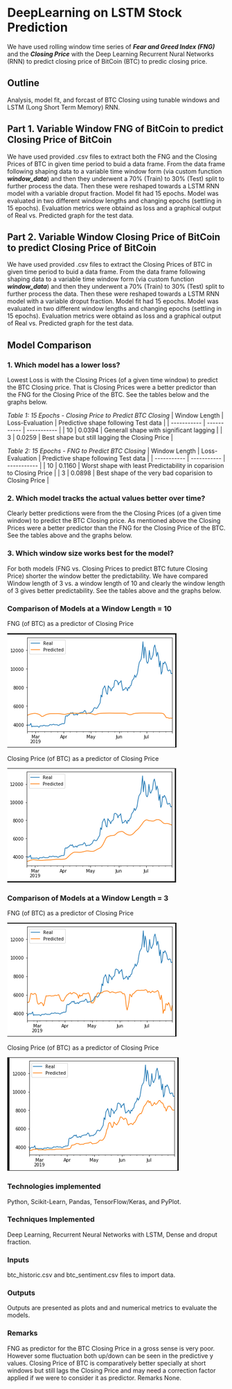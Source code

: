 # DeepLearning on LSTM Stock Prediction

We have used rolling window time series of ***Fear and Greed Index (FNG)*** and the ***Closing Price*** with the Deep Learning Recurrent Nural Networks (RNN) to predict closing price of BitCoin (BTC) to predic closing price.

## Outline
Analysis, model fit, and forcast of BTC Closing using tunable windows and LSTM (Long Short Term Memory) RNN.

## Part 1. Variable Window FNG of BitCoin to predict Closing Price of BitCoin

We have used provided .csv files to extract both the FNG and the Closing Prices of BTC in given time period to buid a data frame. From the data frame following shaping data to a variable time window form (via custom function ***window_data***) and then they underwent a 70% (Train) to 30% (Test) split to further process the data. Then these were reshaped towards a LSTM RNN model with a variable droput fraction. Model fit had 15 epochs. Model was evaluated in two different window lengths and changing epochs (settling in 15 epochs).
Evaluation metrics were obtaind as loss and a graphical output of Real vs. Predicted graph for the test data. 

## Part 2. Variable Window Closing Price of BitCoin to predict Closing Price of BitCoin

We have used provided .csv files to extract the Closing Prices of BTC in given time period to buid a data frame. From the data frame following shaping data to a variable time window form (via custom function ***window_data***) and then they underwent a 70% (Train) to 30% (Test) split to further process the data. Then these were reshaped towards a LSTM RNN model with a variable droput fraction. Model fit had 15 epochs. Model was evaluated in two different window lengths and changing epochs (settling in 15 epochs).
Evaluation metrics were obtaind as loss and a graphical output of Real vs. Predicted graph for the test data. 

## Model Comparison 

### 1. Which model has a lower loss?

Lowest Loss is with the Closing Prices (of a given time window) to predict the BTC Closing price. That is Closing Prices were a better predictor than the FNG for the Closing Price of the BTC. See the tables below and the graphs below.

*Table 1: 15 Epochs - Closing Price to Predict BTC Closing*
| Window Length | Loss-Evaluation | Predictive shape following Test data |
| ----------- | ----------- | ----------- |
| 10 | 0.0394 | Generall shape with significant lagging |
| 3 | 0.0259 | Best shape but still lagging the Closing Price |

*Table 2: 15 Epochs - FNG to Predict BTC Closing*
| Window Length | Loss-Evaluation | Predictive shape following Test data |
| ----------- | ----------- | ----------- |
| 10 | 0.1160 | Worst shape with least Predictability in coparision to Closing Price |
| 3 | 0.0898 | Best shape of the very bad coparision to Closing Price |


### 2. Which model tracks the actual values better over time?

Clearly better predictions were from the the Closing Prices (of a given time window) to predict the BTC Closing price. As mentioned above the Closing Prices were a better predictor than the FNG for the Closing Price of the BTC. See the tables above and the graphs below.

### 3. Which window size works best for the model?

For both models (FNG vs. Closing Prices to predict BTC future Closing Price) shorter the window better the predictability. We have compared Window length of 3 vs. a window length of 10 and clearly the window length of 3 gives better predictability. See the tables above and the graphs below.

### Comparison of Models at a Window Length = 10

FNG (of BTC) as a predictor of Closing Price

![Windows10_Epochs15_FNG](Images/Windows10_Epochs15_FNG.png)

Closing Price (of BTC) as a predictor of Closing Price

![Windows10_Epochs15_Closing](Images/Windows10_Epochs15_Closing.png)

### Comparison of Models at a Window Length = 3

FNG (of BTC) as a predictor of Closing Price

![Windows3_Epochs15_FNG](Images/Windows3_Epochs15_FNG.png)

Closing Price (of BTC) as a predictor of Closing Price

![Windows3_Epochs15_Closing](Images/Windows3_Epochs15_Closing.png)

### Technologies implemented
Python, Scikit-Learn, Pandas, TensorFlow/Keras, and PyPlot.

### Techniques Implemented
Deep Learning, Recurrent Neural Networks with LSTM, Dense and droput fraction.

### Inputs
btc_historic.csv and btc_sentiment.csv files to import data.

### Outputs
Outputs are presented as plots and and numerical metrics to evaluate the models.

### Remarks
FNG as predictor for the BTC Closing Price in a gross sense is very poor. However some fluctuation both up/down can be seen in the predictive y values.
Closing Price of BTC is comparatively better specially at short windows but still lags the Closing Price and may need a correction factor applied if we were to consider it as predictor. 
Remarks
None.
